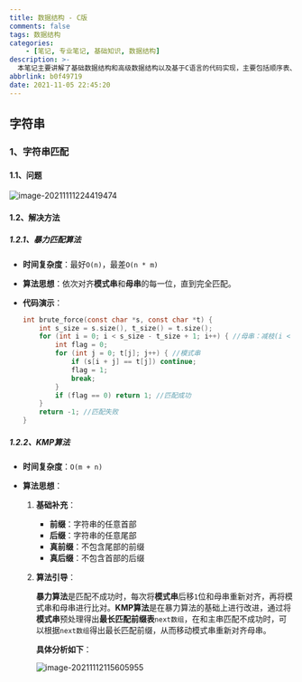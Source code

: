 ```yaml
---
title: 数据结构 - C版
comments: false
tags: 数据结构
categories:
	- [笔记, 专业笔记, 基础知识, 数据结构]
description: >-
  本笔记主要讲解了基础数据结构和高级数据结构以及基于C语言的代码实现，主要包括顺序表、链表、队列、栈、树与二叉树、排序算法、查找算法、优先队列、森林与并查集、二叉排序树、AVL树、红黑树、字典树、字符匹配算法、哈夫曼编码。
abbrlink: b0f49719
date: 2021-11-05 22:45:20
---
```










## 字符串

### 1、字符串匹配

#### 1.1、问题

![image-20211111224419474](https://dongqing1903.oss-cn-shanghai.aliyuncs.com/img/image-20211111224419474.png)

#### 1.2、解决方法

##### 1.2.1、暴力匹配算法

-   **时间复杂度**：最好`O(n)`，最差`O(n * m)`

-   **算法思想**：依次对齐**模式串**和**母串**的每一位，直到完全匹配。

-   **代码演示**：

    ```c
    int brute_force(const char *s, const char *t) {
        int s_size = s.size(), t_size() = t.size();
        for (int i = 0; i < s_size - t_size + 1; i++) { //母串：减枝(i < s_size - t_size + 1)
            int flag = 0;
            for (int j = 0; t[j]; j++) { //模式串
                if (s[i + j] == t[j]) continue;
                flag = 1;
                break;
            }
            if (flag == 0) return 1; //匹配成功
        }
        return -1; //匹配失败
    }
    ```

##### 1.2.2、KMP算法

-   **时间复杂度**：`O(m + n)`

-   **算法思想**：

    1.  **基础补充**：

        -   **前缀**：字符串的任意首部
        -   **后缀**：字符串的任意尾部
        -   **真前缀**：不包含尾部的前缀
        -   **真后缀**：不包含首部的后缀

    2.  **算法引导**：

        **暴力算法**是匹配不成功时，每次将**模式串**后移`1`位和母串重新对齐，再将模式串和母串进行比对。**KMP算法**是在暴力算法的基础上进行改进，通过将**模式串**预处理得出**最长匹配前缀表**`next数组`，在和主串匹配不成功时，可以根据`next数组`得出最长匹配前缀，从而移动模式串重新对齐母串。

        **具体分析如下**：

        ![image-20211112115605955](https://dongqing1903.oss-cn-shanghai.aliyuncs.com/img/image-20211112115605955.png)

